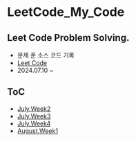 # LeetCode_My_Code

## Leet Code Problem Solving. 
- 문제 푼 소스 코드 기록
- [Leet Code](https://leetcode.com/)
- 2024.07.10 ~

## ToC
- [July.Week2](./July/Week2.md)
- [July.Week3](./July/Week3.md)
- [July.Week4](./July/Week4.md)
- [August.Week1](./August/Week1.md)